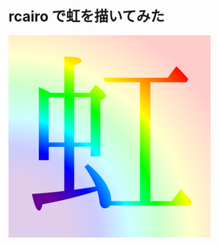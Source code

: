 # rcairo で虹を描いてみた

![niji-20130312](/images/niji-20130312.png)

<script src="https://gist.github.com/myokoym/5143259.js"></script>
